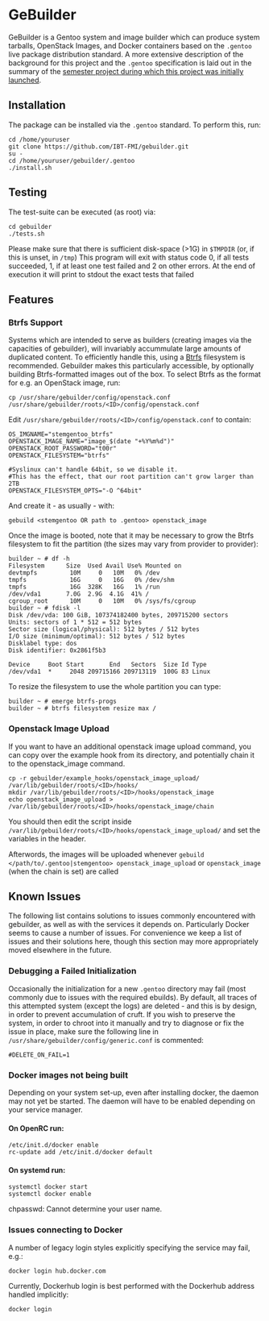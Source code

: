 # GeBuilder

GeBuilder is a Gentoo system and image builder which can produce system tarballs, OpenStack Images, and Docker containers based on the `.gentoo` live package distribution standard.
A more extensive description of the background for this project and the `.gentoo` specification is laid out in the summary of the [semester project during which this project was initially launched](http://chymera.eu/docs/dominik_semesterarbeit.pdf).

## Installation

The package can be installed via the `.gentoo` standard.
To perform this, run:

```
cd /home/youruser
git clone https://github.com/IBT-FMI/gebuilder.git
su -
cd /home/youruser/gebuilder/.gentoo
./install.sh
```

## Testing

The test-suite can be executed (as root) via:

```
cd gebuilder
./tests.sh
```

Please make sure that there is sufficient disk-space (>1G) in `$TMPDIR` (or, if this is unset, in `/tmp`)
This program will exit with status code 0, if all tests succeeded, 1, if at least one test failed and 2 on other errors.
At the end of execution it will print to stdout the exact tests that failed

## Features

### Btrfs Support

Systems which are intended to serve as builders (creating images via the capacities of gebuilder), will invariably accummulate large amounts of duplicated content.
To efficiently handle this, using a [Btrfs](https://en.wikipedia.org/wiki/Btrfs) filesystem is recommended.
Gebuilder makes this particularly accessible, by optionally building Btrfs-formatted images out of the box.
To select Btrfs as the format for e.g. an OpenStack image, run:

```
cp /usr/share/gebuilder/config/openstack.conf /usr/share/gebuilder/roots/<ID>/config/openstack.conf
```

Edit `/usr/share/gebuilder/roots/<ID>/config/openstack.conf` to contain:

```
OS_IMGNAME="stemgentoo_btrfs"
OPENSTACK_IMAGE_NAME="image_$(date "+%Y%m%d")"
OPENSTACK_ROOT_PASSWORD="t00r"
OPENSTACK_FILESYSTEM="btrfs"

#Syslinux can't handle 64bit, so we disable it.
#This has the effect, that our root partition can't grow larger than 2TB
OPENSTACK_FILESYSTEM_OPTS="-O ^64bit"
```

And create it - as usually - with:

```
gebuild <stemgentoo OR path to .gentoo> openstack_image
```

Once the image is booted, note that it may be necessary to grow the Btrfs filesystem to fit the partition (the sizes may vary from provider to provider):

```
builder ~ # df -h
Filesystem      Size  Used Avail Use% Mounted on
devtmpfs         10M     0   10M   0% /dev
tmpfs            16G     0   16G   0% /dev/shm
tmpfs            16G  328K   16G   1% /run
/dev/vda1       7.0G  2.9G  4.1G  41% /
cgroup_root      10M     0   10M   0% /sys/fs/cgroup
builder ~ # fdisk -l
Disk /dev/vda: 100 GiB, 107374182400 bytes, 209715200 sectors
Units: sectors of 1 * 512 = 512 bytes
Sector size (logical/physical): 512 bytes / 512 bytes
I/O size (minimum/optimal): 512 bytes / 512 bytes
Disklabel type: dos
Disk identifier: 0x2861f5b3

Device     Boot Start       End   Sectors  Size Id Type
/dev/vda1  *     2048 209715166 209713119  100G 83 Linux
```

To resize the filesystem to use the whole partition you can type: 

```
builder ~ # emerge btrfs-progs
builder ~ # btrfs filesystem resize max /
```

### Openstack Image Upload

If you want to have an additional openstack image upload command, you can copy over the example hook from
its directory, and potentially chain it to the openstack_image command.

```
cp -r gebuilder/example_hooks/openstack_image_upload/ /var/lib/gebuilder/roots/<ID>/hooks/
mkdir /var/lib/gebuilder/roots/<ID>/hooks/openstack_image
echo openstack_image_upload > /var/lib/gebuilder/roots/<ID>/hooks/openstack_image/chain
```

You should then edit the script inside `/var/lib/gebuilder/roots/<ID>/hooks/openstack_image_upload/` and
set the variables in the header.

Afterwords, the images will be uploaded whenever `gebuild </path/to/.gentoo|stemgentoo> openstack_image_upload`
or `openstack_image` (when the chain is set) are called


## Known Issues

The following list contains solutions to issues commonly encountered with gebuilder, as well as with the services it depends on.
Particularly Docker seems to cause a number of issues.
For convenience we keep a list of issues and their solutions here, though this section may more appropriately moved elsewhere in the future.

### Debugging a Failed Initialization

Occasionally the initialization for a new `.gentoo` directory may fail (most commonly due to issues with the required ebuilds).
By default, all traces of this attempted system (except the logs) are deleted - and this is by design, in order to prevent accumulation of cruft.
If you wish to preserve the system, in order to chroot into it manually and try to diagnose or fix the issue in place, make sure the following line in `/usr/share/gebuilder/config/generic.conf` is commented:

```shell
#DELETE_ON_FAIL=1
```

### Docker images not being built

Depending on your system set-up, even after installing docker, the daemon may not yet be started.
The daemon will have to be enabled depending on your service manager.

#### On OpenRC run:

```
/etc/init.d/docker enable
rc-update add /etc/init.d/docker default
```

#### On systemd run:

```
systemctl docker start
systemctl docker enable
```

chpasswd: Cannot determine your user name.

### Issues connecting to Docker

A number of legacy login styles explicitly specifying the service may fail, e.g.:

```
docker login hub.docker.com
```

Currently, Dockerhub login is best performed with the Dockerhub address handled implicitly:

```
docker login
```
